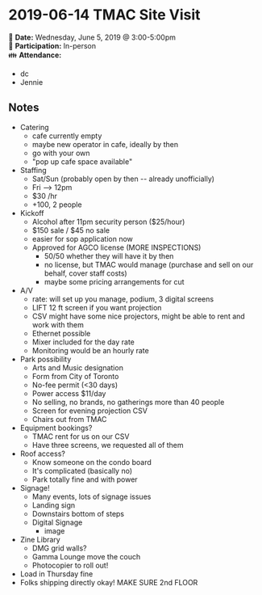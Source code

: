 # 2019-06-14 TMAC Site Visit 

:date: **Date:** Wednesday, June 5, 2019 @ 3:00-5:00pm  
:raising_hand: **Participation:** In-person  
:family: **Attendance:**
- dc
- Jennie

## Notes

- Catering
  - cafe currently empty
  - maybe new operator in cafe, ideally by then
  - go with your own
  - "pop up cafe space available"
- Staffing
  - Sat/Sun (probably open by then -- already unofficially)
  - Fri --> 12pm
  - $30 /hr
  - +100, 2 people
- Kickoff
  - Alcohol after 11pm security person ($25/hour)
  - $150 sale / $45 no sale
  - easier for sop application now
  - Approved for AGCO license (MORE INSPECTIONS)
    - 50/50 whether they will have it by then
    - no license, but TMAC would manage (purchase and sell on our behalf, cover staff costs)
    - maybe some pricing arrangements for cut
- A/V
  - rate: will set up you manage, podium, 3 digital screens
  - LIFT 12 ft screen if you want projection
  - CSV might have some nice projectors, might be able to rent and work with them
  - Ethernet possible
  - Mixer included for the day rate
  - Monitoring would be an hourly rate
- Park possibility
  - Arts and Music designation
  - Form from City of Toronto
  - No-fee permit (<30 days)
  - Power access $11/day
  - No selling, no brands, no gatherings more than 40 people
  - Screen for evening projection CSV
  - Chairs out from TMAC
- Equipment bookings?
  - TMAC rent for us on our CSV
  - Have three screens, we requested all of them
- Roof access?
  - Know someone on the condo board
  - It's complicated (basically no)
  - Park totally fine and with power
- Signage!
  - Many events, lots of signage issues
  - Landing sign
  - Downstairs bottom of steps
  - Digital Signage
    - image
- Zine Library
  - DMG grid walls?
  - Gamma Lounge move the couch
  - Photocopier to roll out!
- Load in Thursday fine
- Folks shipping directly okay! MAKE SURE 2nd FLOOR
